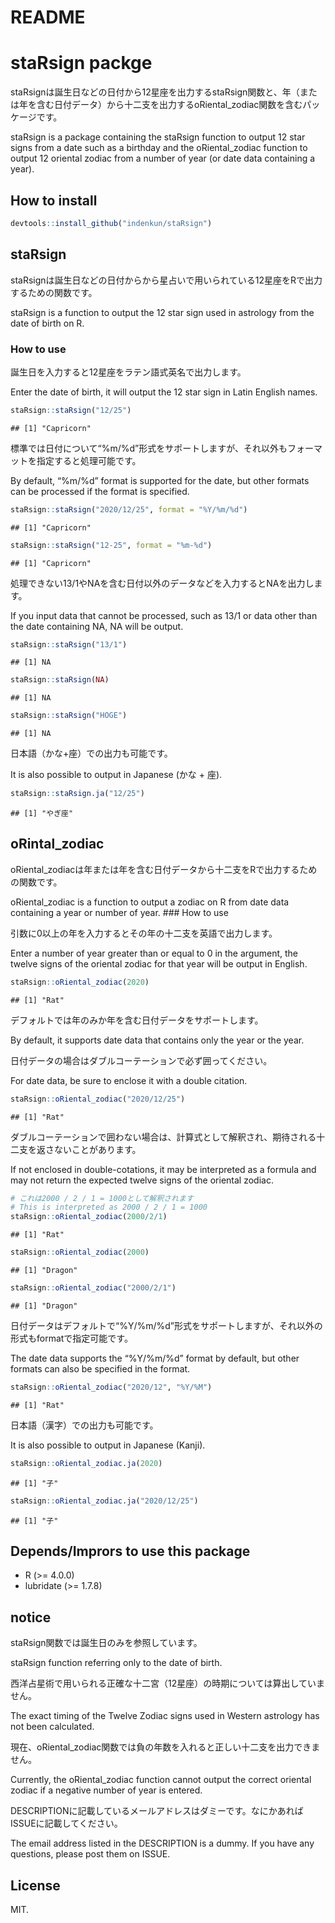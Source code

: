 README
================

# staRsign packge

staRsignは誕生日などの日付から12星座を出力するstaRsign関数と、年（または年を含む日付データ）から十二支を出力するoRiental\_zodiac関数を含むパッケージです。

staRsign is a package containing the staRsign function to output 12 star
signs from a date such as a birthday and the oRiental\_zodiac function
to output 12 oriental zodiac from a number of year (or date data
containing a year).

## How to install

``` r
devtools::install_github("indenkun/staRsign")
```

## staRsign

staRsignは誕生日などの日付からから星占いで用いられている12星座をRで出力するための関数です。

staRsign is a function to output the 12 star sign used in astrology from
the date of birth on R.

### How to use

誕生日を入力すると12星座をラテン語式英名で出力します。

Enter the date of birth, it will output the 12 star sign in Latin
English names.

``` r
staRsign::staRsign("12/25")
```

    ## [1] "Capricorn"

標準では日付について“%m/%d”形式をサポートしますが、それ以外もフォーマットを指定すると処理可能です。

By default, “%m/%d” format is supported for the date, but other formats
can be processed if the format is specified.

``` r
staRsign::staRsign("2020/12/25", format = "%Y/%m/%d")
```

    ## [1] "Capricorn"

``` r
staRsign::staRsign("12-25", format = "%m-%d")
```

    ## [1] "Capricorn"

処理できない13/1やNAを含む日付以外のデータなどを入力するとNAを出力します。

If you input data that cannot be processed, such as 13/1 or data other
than the date containing NA, NA will be output.

``` r
staRsign::staRsign("13/1")
```

    ## [1] NA

``` r
staRsign::staRsign(NA)
```

    ## [1] NA

``` r
staRsign::staRsign("HOGE")
```

    ## [1] NA

日本語（かな+座）での出力も可能です。

It is also possible to output in Japanese (かな + 座).

``` r
staRsign::staRsign.ja("12/25")
```

    ## [1] "やぎ座"

## oRintal\_zodiac

oRiental\_zodiacは年または年を含む日付データから十二支をRで出力するための関数です。

oRiental\_zodiac is a function to output a zodiac on R from date data
containing a year or number of year. \#\#\# How to use

引数に0以上の年を入力するとその年の十二支を英語で出力します。

Enter a number of year greater than or equal to 0 in the argument, the
twelve signs of the oriental zodiac for that year will be output in
English.

``` r
staRsign::oRiental_zodiac(2020)
```

    ## [1] "Rat"

デフォルトでは年のみか年を含む日付データをサポートします。

By default, it supports date data that contains only the year or the
year.

日付データの場合はダブルコーテーションで必ず囲ってください。

For date data, be sure to enclose it with a double citation.

``` r
staRsign::oRiental_zodiac("2020/12/25")
```

    ## [1] "Rat"

ダブルコーテーションで囲わない場合は、計算式として解釈され、期待される十二支を返さないことがあります。

If not enclosed in double-cotations, it may be interpreted as a formula
and may not return the expected twelve signs of the oriental zodiac.

``` r
# これは2000 / 2 / 1 = 1000として解釈されます 
# This is interpreted as 2000 / 2 / 1 = 1000
staRsign::oRiental_zodiac(2000/2/1)
```

    ## [1] "Rat"

``` r
staRsign::oRiental_zodiac(2000)
```

    ## [1] "Dragon"

``` r
staRsign::oRiental_zodiac("2000/2/1")
```

    ## [1] "Dragon"

日付データはデフォルトで“%Y/%m/%d”形式をサポートしますが、それ以外の形式もformatで指定可能です。

The date data supports the “%Y/%m/%d” format by default, but other
formats can also be specified in the format.

``` r
staRsign::oRiental_zodiac("2020/12", "%Y/%M")
```

    ## [1] "Rat"

日本語（漢字）での出力も可能です。

It is also possible to output in Japanese (Kanji).

``` r
staRsign::oRiental_zodiac.ja(2020)
```

    ## [1] "子"

``` r
staRsign::oRiental_zodiac.ja("2020/12/25")
```

    ## [1] "子"

## Depends/Imprors to use this package

  - R (\>= 4.0.0)
  - lubridate (\>= 1.7.8)

## notice

staRsign関数では誕生日のみを参照しています。

staRsign function referring only to the date of birth.

西洋占星術で用いられる正確な十二宮（12星座）の時期については算出していません。

The exact timing of the Twelve Zodiac signs used in Western astrology
has not been calculated.

現在、oRiental\_zodiac関数では負の年数を入れると正しい十二支を出力できません。

Currently, the oRiental\_zodiac function cannot output the correct
oriental zodiac if a negative number of year is entered.

DESCRIPTIONに記載しているメールアドレスはダミーです。なにかあればISSUEに記載してください。

The email address listed in the DESCRIPTION is a dummy. If you have any
questions, please post them on ISSUE.

## License

MIT.
